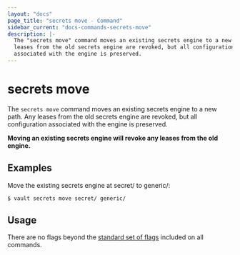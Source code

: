 ```yaml
---
layout: "docs"
page_title: "secrets move - Command"
sidebar_current: "docs-commands-secrets-move"
description: |-
  The "secrets move" command moves an existing secrets engine to a new path. Any
  leases from the old secrets engine are revoked, but all configuration
  associated with the engine is preserved.
---
```


# secrets move

The `secrets move` command moves an existing secrets engine to a new path. Any
leases from the old secrets engine are revoked, but all configuration associated
with the engine is preserved.

**Moving an existing secrets engine will revoke any leases from the old
engine.**

## Examples

Move the existing secrets engine at secret/ to generic/:

```text
$ vault secrets move secret/ generic/
```

## Usage

There are no flags beyond the [standard set of flags](/docs/commands/index.html)
included on all commands.
